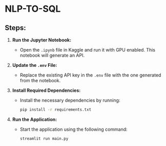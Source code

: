 # NLP-TO-SQL

## Steps:

1. **Run the Jupyter Notebook:**
   - Open the `.ipynb` file in Kaggle and run it with GPU enabled. This notebook will generate an API.

2. **Update the `.env` File:**
   - Replace the existing API key in the `.env` file with the one generated from the notebook.

3. **Install Required Dependencies:**
   - Install the necessary dependencies by running:
     ```bash
     pip install -r requirements.txt
     ```

4. **Run the Application:**
   - Start the application using the following command:
     ```bash
     streamlit run main.py
     ```
